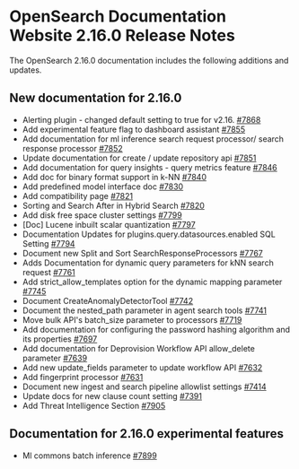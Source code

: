 # OpenSearch Documentation Website 2.16.0 Release Notes

The OpenSearch 2.16.0 documentation includes the following additions and updates.

## New documentation for 2.16.0

- Alerting plugin - changed default setting to true for v2.16. [#7868](https://github.com/opensearch-project/documentation-website/pull/7868)
- Add experimental feature flag to dashboard assistant [#7855](https://github.com/opensearch-project/documentation-website/pull/7855)
- Add documentation for ml inference search request processor/ search response processor [#7852](https://github.com/opensearch-project/documentation-website/pull/7852)
- Update documentation for create / update repository api [#7851](https://github.com/opensearch-project/documentation-website/pull/7851)
- Add documentation for query insights - query metrics feature [#7846](https://github.com/opensearch-project/documentation-website/pull/7846)
- Add doc for binary format support in k-NN [#7840](https://github.com/opensearch-project/documentation-website/pull/7840)
- Add predefined model interface doc [#7830](https://github.com/opensearch-project/documentation-website/pull/7830)
- Add compatibility page [#7821](https://github.com/opensearch-project/documentation-website/pull/7821)
- Sorting and Search After in Hybrid Search [#7820](https://github.com/opensearch-project/documentation-website/pull/7820)
- Add disk free space cluster settings [#7799](https://github.com/opensearch-project/documentation-website/pull/7799)
- [Doc] Lucene inbuilt scalar quantization [#7797](https://github.com/opensearch-project/documentation-website/pull/7797)
- Documentation Updates for plugins.query.datasources.enabled SQL Setting [#7794](https://github.com/opensearch-project/documentation-website/pull/7794)
- Document new Split and Sort SearchResponseProcessors [#7767](https://github.com/opensearch-project/documentation-website/pull/7767)
- Adds Documentation for dynamic query parameters for kNN search request  [#7761](https://github.com/opensearch-project/documentation-website/pull/7761)
- Add strict_allow_templates option for the dynamic mapping parameter [#7745](https://github.com/opensearch-project/documentation-website/pull/7745)
- Document CreateAnomalyDetectorTool [#7742](https://github.com/opensearch-project/documentation-website/pull/7742)
- Document the nested_path parameter in agent search tools [#7741](https://github.com/opensearch-project/documentation-website/pull/7741)
- Move bulk API's batch_size parameter to processors [#7719](https://github.com/opensearch-project/documentation-website/pull/7719)
- Add documentation for configuring the password hashing algorithm and its properties [#7697](https://github.com/opensearch-project/documentation-website/pull/7697)
- Add documentation for Deprovision Workflow API allow_delete parameter [#7639](https://github.com/opensearch-project/documentation-website/pull/7639)
- Add new update_fields parameter to update workflow API [#7632](https://github.com/opensearch-project/documentation-website/pull/7632)
- Add fingerprint processor [#7631](https://github.com/opensearch-project/documentation-website/pull/7631)
- Document new ingest and search pipeline allowlist settings [#7414](https://github.com/opensearch-project/documentation-website/pull/7414)
- Update docs for new clause count setting [#7391](https://github.com/opensearch-project/documentation-website/pull/7391)
- Add Threat Intelligence Section [#7905](https://github.com/opensearch-project/documentation-website/pull/7905)

## Documentation for 2.16.0 experimental features

- Ml commons batch inference [#7899](https://github.com/opensearch-project/documentation-website/pull/7899)
